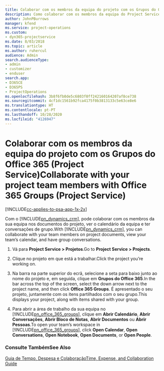 ```yaml
---
title: Colaborar com os membros da equipa do projeto com os Grupos do Office 365
description: Como colaborar com os membros da equipa do Project Service com os Grupos do Office 365
author: JohnPBurrows
manager: kfend
ms.service: project-operations
ms.custom:
- dyn365-projectservice
ms.date: 8/03/2018
ms.topic: article
ms.author: ruhercul
audience: Admin
search.audienceType:
- admin
- customizer
- enduser
search.app:
- D365CE
- D365PS
- ProjectOperations
ms.openlocfilehash: 3b8f6fb0de5c6803f0ff242160164207af8ce738
ms.sourcegitcommit: 4cf1dc1561b92fca4175f0b3813133c5e63ce8e6
ms.translationtype: HT
ms.contentlocale: pt-PT
ms.lasthandoff: 10/28/2020
ms.locfileid: "4126947"
---
```

# <a name="collaborate-with-your-project-team-members-with-office-365-groups-project-service"></a><span data-ttu-id="9d898-103">Colaborar com os membros da equipa do projeto com os Grupos do Office 365 (Project Service)</span><span class="sxs-lookup"><span data-stu-id="9d898-103">Collaborate with your project team members with Office 365 Groups (Project Service)</span></span>

[!INCLUDE[cc-applies-to-psa-app-1x-2x](../includes/cc-applies-to-psa-app-1x-2x.md)]

<span data-ttu-id="9d898-104">Com o [!INCLUDE[pn_dynamics_crm](../includes/pn-dynamics-crm.md)], pode colaborar com os membros da sua equipa nos documentos do projeto, ver o calendário da equipa e ter conversações de grupo.</span><span class="sxs-lookup"><span data-stu-id="9d898-104">With [!INCLUDE[pn_dynamics_crm](../includes/pn-dynamics-crm.md)], you can collaborate with your team members on project documents, view your team’s calendar, and have group conversations.</span></span>  
  
1. <span data-ttu-id="9d898-105">Vá para **Project Service > Projetos**.</span><span class="sxs-lookup"><span data-stu-id="9d898-105">Go to **Project Service > Projects**.</span></span>  
  
2. <span data-ttu-id="9d898-106">Clique no projeto em que está a trabalhar.</span><span class="sxs-lookup"><span data-stu-id="9d898-106">Click the project you’re working on.</span></span>  
  
3. <span data-ttu-id="9d898-107">Na barra na parte superior do ecrã, selecione a seta para baixo junto ao nome do projeto e, em seguida, clique em **Grupos do Office 365**.</span><span class="sxs-lookup"><span data-stu-id="9d898-107">In the bar across the top of the screen, select the down arrow next to the project name, and then click **Office 365 Groups**.</span></span> <span data-ttu-id="9d898-108">É apresentado o seu projeto, juntamente com os itens partilhados com o seu grupo.</span><span class="sxs-lookup"><span data-stu-id="9d898-108">This displays your project, along with items shared with your group.</span></span>  
  
4. <span data-ttu-id="9d898-109">Para abrir a área de trabalho da sua equipa no [!INCLUDE[pn_office_365_groups](../includes/pn-office-365-groups.md)], clique em **Abrir Calendário**, **Abrir Conversações**, **Abrir Bloco de Notas**, **Abrir Documentos** ou **Abrir Pessoas**.</span><span class="sxs-lookup"><span data-stu-id="9d898-109">To open your team’s workspace in [!INCLUDE[pn_office_365_groups](../includes/pn-office-365-groups.md)], click **Open Calendar**, **Open Conversations**, **Open Notebook**, **Open Documents**, or **Open People**.</span></span>  
  
### <a name="see-also"></a><span data-ttu-id="9d898-110">Consulte Também</span><span class="sxs-lookup"><span data-stu-id="9d898-110">See Also</span></span>  
 [<span data-ttu-id="9d898-111">Guia de Tempo, Despesa e Colaboração</span><span class="sxs-lookup"><span data-stu-id="9d898-111">Time, Expense, and Collaboration Guide</span></span>](../psa/time-expense-collaboration-guide.md)
